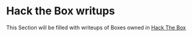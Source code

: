 # Hack the Box writups

This Section will be filled with writeups of Boxes owned in [Hack The Box](https://www.hackthebox.eu/)
